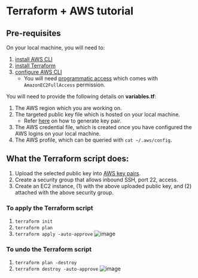 # Terraform + AWS tutorial 

## Pre-requisites
On your local machine, you will need to: 
1. [install AWS CLI](https://docs.aws.amazon.com/cli/latest/userguide/install-cliv2.html) 
1. [install Terraform](https://www.terraform.io/downloads.html)
1. [configure AWS CLI](https://docs.aws.amazon.com/cli/latest/userguide/cli-configure-files.html)
    * You will need [programmatic access](https://docs.aws.amazon.com/general/latest/gr/aws-sec-cred-types.html#access-keys-and-secret-access-keys) which comes with `AmazonEC2FullAccess` permission.  

You will need to provide the following details on **variables.tf**: 
1. The AWS region which you are working on. 
1. The targeted public key file which is hosted on your local machine. 
    * Refer [here](https://docs.rightscale.com/faq/How_Do_I_Generate_My_Own_SSH_Key_Pair.html) on how to generate key pair. 
1. The AWS credential file, which is created once you have configured the AWS logins on your local machine.
1. The AWS profile, which can be queried with `cat ~/.aws/config`. 

## What the Terraform script does: 
1. Upload the selected public key into [AWS key pairs](https://docs.aws.amazon.com/AWSEC2/latest/UserGuide/ec2-key-pairs.html#how-to-generate-your-own-key-and-import-it-to-aws). 
1. Create a security group that allows inbound SSH, port 22, access. 
1. Create an EC2 instance, (1) with the above uploaded public key, and (2) attached with the above security group. 

### To apply the Terraform script
1. `terraform init`
1. `terraform plan`
1. `terraform apply -auto-approve`
![image](https://user-images.githubusercontent.com/71627887/94344659-5dbec100-0053-11eb-8336-4db39cd37207.png)

### To undo the Terraform script
1. `terraform plan -destroy`
1. `terraform destroy -auto-approve` 
![image](https://user-images.githubusercontent.com/71627887/94344592-133d4480-0053-11eb-9111-1e076ac3f88a.png)
